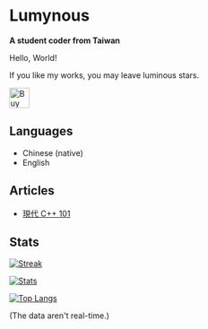 # Lumynous
**A student coder from Taiwan**

Hello, World!

If you like my works, you may leave luminous stars.

<a href='https://ko-fi.com/luminouscoder' target='_blank'><img height='36' style='border:0px;height:36px;' src='https://cdn.ko-fi.com/cdn/kofi1.png?v=3' border='0' alt='Buy Me a Coffee at ko-fi.com' /></a>

## Languages
- Chinese (native)
- English

## Articles
- [現代 C++ 101](https://hackmd.io/@lumynou5/CppTutorial-zh-tw)

## Stats

[![Streak](https://streak-stats.demolab.com/?user=lumynou5&date_format=Y-m-d&theme=tokyonight&hide_border=true)](https://git.io/streak-stats)

[![Stats](https://github-readme-stats.vercel.app/api?username=lumynou5&show_icons=true&theme=tokyonight&hide_border=true)](https://github.com/anuraghazra/github-readme-stats)

[![Top Langs](https://github-readme-stats.vercel.app/api/top-langs/?username=lumynou5&hide=CMake&exclude_repo=dotfiles&theme=tokyonight&hide_border=true)](https://github.com/anuraghazra/github-readme-stats)

(The data aren't real-time.)
